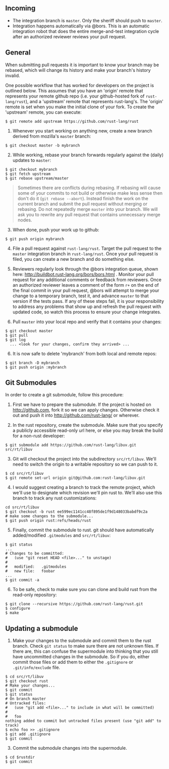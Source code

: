 Incoming
--------

* The integration branch is `master`. Only the sheriff should push to `master`.
* Integration happens automatically via @bors. This is an automatic integration robot that does the entire merge-and-test integration cycle after an authorized reviewer reviews your pull request.

General
-------

When submitting pull requests it is important to know your branch may be rebased, which will change its history and make your branch's history invalid.

One possible workflow that has worked for developers on the project is outlined below. This assumes that you have an 'origin' remote that represents your remote github repo (i.e. your github-hosted fork of `rust-lang/rust`), and a 'upstream' remote that represents rust-lang's.
The 'origin' remote is set when you make the initial clone of your fork.
To create the 'upstream' remote, you can execute:
```
$ git remote add upstream https://github.com/rust-lang/rust
```

1. Whenever you start working on anything new, create a new branch derived from mozilla's `master` branch:
```
$ git checkout master -b mybranch
```

2. While working, rebase your branch forwards regularly against the (daily) updates to `master`:
```
$ git checkout mybranch
$ git fetch upstream
$ git rebase upstream/master
```

> Sometimes there are conflicts during rebasing. If rebasing will cause some of your commits to not
> build or otherwise make less sense then don't do it (`git rebase --abort`).
> Instead finish the work on the current branch and submit the pull request without merging or rebasing.
> Do not repeatedly merge `master` into your branch. We will ask you to rewrite any pull request that
> contains unnecessary merge nodes.

3. When done, push your work up to github:
```
$ git push origin mybranch
```

4. File a pull request against `rust-lang/rust`. Target the pull request to the `master` integration branch in `rust-lang/rust`. Once your pull request is filed, you can create a new branch and do something else.

5. Reviewers regularly look through the @bors integration queue, shown here: http://buildbot.rust-lang.org/bors/bors.html . Monitor your pull request for any additional comments or feedback from reviewers. Once an authorized reviewer leaves a comment of the form `r+` on the end of the final commit in your pull request, @bors will attempt to merge your change to a temporary branch, test it, and advance `master` to that version if the tests pass. If any of these steps fail, it is your responsibility to address any problems that show up and refresh the pull request with updated code, so watch this process to ensure your change integrates.

6. Pull `master` into your local repo and verify that it contains your changes:
```
$ git checkout master
$ git pull
$ git log
  ... <look for your changes, confirm they arrived> ...
```

6. It is now safe to delete 'mybranch' from both local and remote repos:
```
$ git branch -D mybranch
$ git push origin :mybranch
```

## Git Submodules

In order to create a git submodule, follow this procedure:

1. First we have to prepare the submodule. If the project is hosted on http://github.com, fork it so we can apply changes. Otherwise check it out and push it into http://github.com/rust-lang/ or wherever.

2. In the rust repository, create the submodule. Make sure that you specify a publicly accessible read-only url here, or else you may break the build for a non-rust developer:

```
$ git submodule add https://github.com/rust-lang/libuv.git src/rt/libuv
```

3. Git will checkout the project into the subdirectory `src/rt/libuv`. We'll need to switch the origin to a writable repository so we can push to it.

```
$ cd src/rt/libuv
$ git remote set-url origin git@github.com:rust-lang/libuv.git
```

4. I would suggest creating a branch to track the remote project, which we'll use to designate which revision we'll pin rust to. We'll also use this branch to track any rust customizations:

```
cd src/rt/libuv
$ git checkout -b rust ee599ec1141cc48f895de1f9d148033babdf9c2a
# make some changes to the submodule...
$ git push origin rust:refs/heads/rust
```

5. Finally, commit the submodule to rust. git should have automatically added/modified `.gitmodules` and `src/rt/libuv`:

```
$ git status
...
# Changes to be committed:
#   (use "git reset HEAD <file>..." to unstage)
#
#	modified:   .gitmodules
#	new file:   foobar
...
$ git commit -a
```

6. To be safe, check to make sure you can clone and build rust from the read-only repository:

```
$ git clone --recursive https://github.com/rust-lang/rust.git
$ configure
$ make
```

## Updating a submodule

1. Make your changes to the submodule and commit them to the rust branch. Check `git status` to make sure there are not unknown files. If there are, this can confuse the supermodule into thinking that you still have uncommitted changes in the submodule. So if you do, either commit those files or add them to either the `.gitignore` or `.git/info/exclude` file.

```
$ cd src/rt/libuv
$ git checkout rust
# Make your changes...
$ git commit
$ git status
# On branch master
# Untracked files:
#   (use "git add <file>..." to include in what will be committed)
#
#	foo
nothing added to commit but untracked files present (use "git add" to track)
$ echo foo >> .gitignore
$ git add .gitignore
$ git commit
```

3. Commit the submodule changes into the supermodule.

```
$ cd $rustdir
$ git commit
```